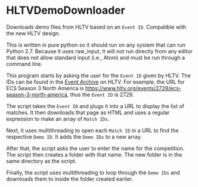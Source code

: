 # HLTVDemoDownloader
Downloads demo files from HLTV based on an `Event ID`. Compatible with the new HLTV design.

This is written in pure python so it should run on any system that can run Python 2.7. Because it uses raw_input, it will not run directly from any editor that does not allow standard input (i.e., Atom) and must be run through a command line.    

This program starts by asking the user for the `Event ID` given by HLTV. The IDs can be found in the [Event Archive](https://www.hltv.org/events/archive) on HLTV. For example, the URL for ECS Season 3 North America is https://www.hltv.org/events/2729/ecs-season-3-north-america, thus the `Event ID` is 2729.

The script takes the `Event ID` and plugs it into a URL to display the list of matches. It then downloads that page as HTML and uses a regular expression to make an array of `Match IDs`.

Next, it uses multithreading to open each `Match ID` in a URL to find the respective `Demo ID`. It adds the `Demo IDs` to a new array.

After that, the script asks the user to enter the name for the competition. The script then creates a folder with that name. The new folder is in the same directory as the script.

Finally, the script uses multithreading to loop through the `Demo IDs` and downloads them to inside the folder created earlier.
